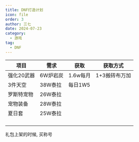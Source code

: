 ```yaml
---
title: DNF打造计划
icon: file
order: 3
author: 三七
date: 2024-07-23
category:
  - 游戏
tag:
  - DNF
---
```


<!-- more --> 



| 项目       | 需求     | 获取     | 获取方式      |
| ---------- | -------- | -------- | ------------- |
| 强化20武器 | 6W炉岩炭 | 1.6w每月 | 1+3搬砖布万加 |
| 3件天空    | 38W泰拉  | 每日1W5  |               |
| 罗斯特宠物 | 26W泰拉  |          |               |
| 宠物装备   | 28W泰拉  |          |               |
| 夏日套     | 25W泰拉  |          |               |
|            |          |          |               |
|            |          |          |               |
|            |          |          |               |
|            |          |          |               |

礼包上架的时候, 买称号